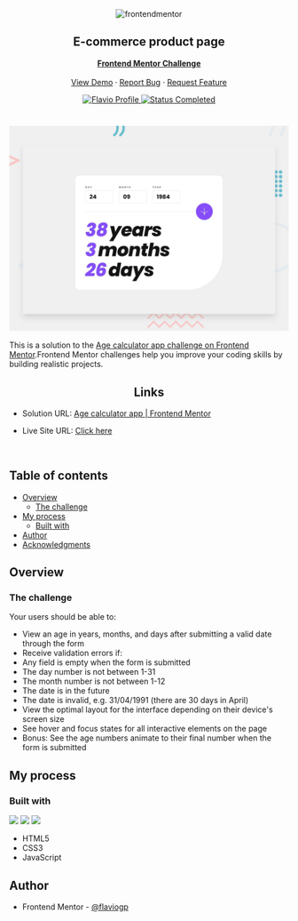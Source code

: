 <div id="top"></div>

<div align="center">

  <img src="https://www.frontendmentor.io/static/images/logo-mobile.svg" alt="frontendmentor" width="80">

  <h2 align="center">E-commerce product page</h2>
  <p align="center">
    <a href="https://www.frontendmentor.io/challenges/age-calculator-app-dF9DFFpj-Q"><strong>Frontend Mentor Challenge</strong></a>
    <br />
    <br />
    <a href="https://flaviogp.github.io/age-calculator-app/">View Demo</a>
    ·
    <a href="https://github.com/flaviogp/age-calculator-app/issues">Report Bug</a>
    ·
    <a href="https://github.com/flaviogp/age-calculator-app/issues">Request Feature</a>
  </p>
</div>

<!-- Bagdes -->
<div align="center">
  <!-- Profile -->
  <a href="https://www.frontendmentor.io/profile/flaviogp">
    <img src="https://img.shields.io/badge/Profile-Flavio%20gomes-07043B?style=for-the-badge&logo=frontendmentor" alt="Flavio Profile">
  </a>
  <!-- Status -->
    <a href="#">
    <img src="https://img.shields.io/badge/Status-Completed-brightgreen?style=for-the-badge" alt="Status Completed">
  </a>

</div>

#

<div align="center">

![](./design/desktop-preview.jpg)

</div>

This is a solution to the [Age calculator app challenge on Frontend Mentor](https://www.frontendmentor.io/challenges/age-calculator-app-dF9DFFpj-Q).Frontend Mentor challenges help you improve your coding skills by building realistic projects.

<h2 align="center">Links</h2>

- Solution URL: [Age calculator app | Frontend Mentor](https://www.frontendmentor.io/solutions/age-calculator-app-using-html-css-and-js-uZ70OKGm85)

- Live Site URL: [ Click here ](https://flaviogp.github.io/age-calculator-app/)

<br>

## Table of contents

- [Overview](#overview)
  - [The challenge](#the-challenge)
- [My process](#my-process)
  - [Built with](#built-with)
- [Author](#author)
- [Acknowledgments](#acknowledgments)

## Overview

### The challenge

Your users should be able to:

- View an age in years, months, and days after submitting a valid date through the form
- Receive validation errors if:
- Any field is empty when the form is submitted
- The day number is not between 1-31
- The month number is not between 1-12
- The date is in the future
- The date is invalid, e.g. 31/04/1991 (there are 30 days in April)
- View the optimal layout for the interface depending on their device's screen size
- See hover and focus states for all interactive elements on the page
- Bonus: See the age numbers animate to their final number when the form is submitted

## My process

### Built with

<!-- Bagdes -->

![](https://img.shields.io/badge/html5-23272F?style=for-the-badge&logo=html5)
![](https://img.shields.io/badge/css3-23272F?style=for-the-badge&logo=css3)
![](https://img.shields.io/badge/javascript-23272F?style=for-the-badge&logo=javascript)

- HTML5
- CSS3
- JavaScript


## Author

- Frontend Mentor - [@flaviogp](https://www.frontendmentor.io/profile/flaviogp)
